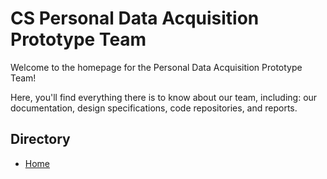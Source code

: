 # CS Personal Data Acquisition Prototype Team 

Welcome to the homepage for the Personal Data Acquisition Prototype Team!

Here, you'll find everything there is to know about our team, including: our documentation, design specifications, code repositories, and reports.

## Directory

- [Home]("/") 

